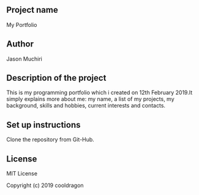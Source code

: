 ## Project name ##
My Portfolio
## Author ##
Jason Muchiri
## Description of the project ##
This is my programming portfolio which i created on 12th February 2019.It simply explains more about me: my name, a list of my projects, my background, skills and hobbies, current interests and contacts.
## Set up instructions ##
Clone the repository from Git-Hub.
## License ##
MIT License

Copyright (c) 2019 cooldragon

